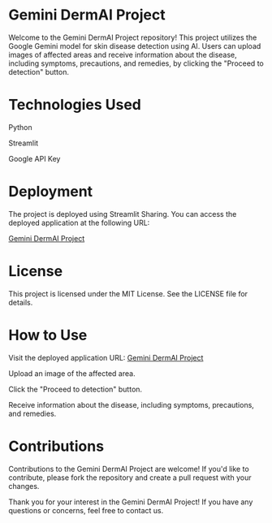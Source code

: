 # Gemini DermAI Project

Welcome to the Gemini DermAI Project repository! This project utilizes the Google Gemini model for skin disease detection using AI. Users can upload images of affected areas and receive information about the disease, including symptoms, precautions, and remedies, by clicking the "Proceed to detection" button.

# Technologies Used

Python

Streamlit

Google API Key

# Deployment
The project is deployed using Streamlit Sharing. You can access the deployed application at the following URL:

[Gemini DermAI Project](https://gemini-dermai-project-bbdvlmwq29b8okmjhxchfh.streamlit.app/)

# License
This project is licensed under the MIT License. See the LICENSE file for details.

# How to Use
Visit the deployed application URL: [Gemini DermAI Project](https://gemini-dermai-project-bbdvlmwq29b8okmjhxchfh.streamlit.app/)

Upload an image of the affected area.

Click the "Proceed to detection" button.

Receive information about the disease, including symptoms, precautions, and remedies.

# Contributions
Contributions to the Gemini DermAI Project are welcome! If you'd like to contribute, please fork the repository and create a pull request with your changes.

Thank you for your interest in the Gemini DermAI Project! If you have any questions or concerns, feel free to contact us.
